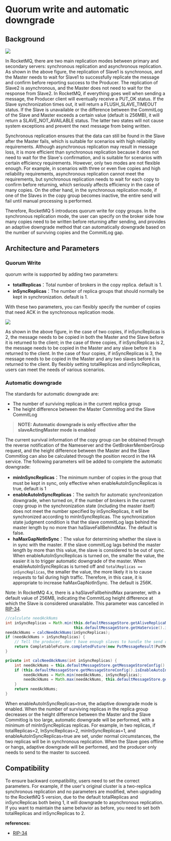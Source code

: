 # Quorum write and automatic downgrade

## Background

![](https://s4.ax1x.com/2022/02/05/HnWo2d.png)

In RocketMQ, there are two main replication modes between primary and secondary servers: synchronous replication and asynchronous replication. As shown in the above figure, the replication of Slave1 is synchronous, and the Master needs to wait for Slave1 to successfully replicate the message and confirm before reporting success to the Producer. The replication of Slave2 is asynchronous, and the Master does not need to wait for the response from Slave2. In RocketMQ, if everything goes well when sending a message, the Producer client will eventually receive a PUT_OK status. If the Slave synchronization times out, it will return a FLUSH_SLAVE_TIMEOUT status. If the Slave is unavailable or the difference between the CommitLog of the Slave and Master exceeds a certain value (default is 256MB), it will return a SLAVE_NOT_AVAILABLE status. The latter two states will not cause system exceptions and prevent the next message from being written.

Synchronous replication ensures that the data can still be found in the Slave after the Master fails, which is suitable for scenarios with high reliability requirements. Although asynchronous replication may result in message loss, it is more efficient than synchronous replication because it does not need to wait for the Slave's confirmation, and is suitable for scenarios with certain efficiency requirements. However, only two modes are not flexible enough. For example, in scenarios with three or even five copies and high reliability requirements, asynchronous replication cannot meet the requirements, but synchronous replication needs to wait for each copy to confirm before returning, which seriously affects efficiency in the case of many copies. On the other hand, in the synchronous replication mode, if one of the Slaves in the copy group becomes inactive, the entire send will fail until manual processing is performed.

Therefore, RocketMQ 5 introduces quorum write for copy groups. In the synchronous replication mode, the user can specify on the broker side how many copies need to be written before returning after sending, and provides an adaptive downgrade method that can automatically downgrade based on the number of surviving copies and the CommitLog gap.

## Architecture and Parameters

### Quorum Write

quorum write is supported by adding two parameters:

- **totalReplicas**：Total number of brokers in the copy replica. default is 1.
- **inSyncReplicas**：The number of replica groups that should normally be kept in synchronization. default is 1.

With these two parameters, you can flexibly specify the number of copies that need ACK in the synchronous replication mode.

![](https://s4.ax1x.com/2022/02/05/HnWHKI.png)

As shown in the above figure, in the case of two copies, if inSyncReplicas is 2, the message needs to be copied in both the Master and the Slave before it is returned to the client; in the case of three copies, if inSyncReplicas is 2, the message needs to be copied in the Master and any slave before it is returned to the client. In the case of four copies, if inSyncReplicas is 3, the message needs to be copied in the Master and any two slaves before it is returned to the client. By flexibly setting totalReplicas and inSyncReplicas, users can meet the needs of various scenarios.

### Automatic downgrade

The standards for automatic downgrade are:

- The number of surviving replicas in the current replica group
- The height difference between the Master Commitlog and the Slave CommitLog

> **NOTE: Automatic downgrade is only effective after the slaveActingMaster mode is enabled**

The current survival information of the copy group can be obtained through the reverse notification of the Nameserver and the GetBrokerMemberGroup request, and the height difference between the Master and the Slave Commitlog can also be calculated through the position record in the HA service. The following parameters will be added to complete the automatic downgrade:

- **minInSyncReplicas**：The minimum number of copies in the group that must be kept in sync, only effective when enableAutoInSyncReplicas is true, default is 1
- **enableAutoInSyncReplicas**：The switch for automatic synchronization downgrade, when turned on, if the number of brokers in the current copy group in the synchronization state (including the master itself) does not meet the number specified by inSyncReplicas, it will be synchronized according to minInSyncReplicas. The synchronization state judgment condition is that the slave commitLog lags behind the master length by no more than haSlaveFallBehindMax. The default is false.
- **haMaxGapNotInSync**：The value for determining whether the slave is in sync with the master. If the slave commitLog lags behind the master length by more than this value, the slave is considered to be out of sync. When enableAutoInSyncReplicas is turned on, the smaller the value, the easier it is to trigger automatic downgrade of the master. When enableAutoInSyncReplicas is turned off and `totalReplicas == inSyncReplicas`, the smaller the value, the more likely it is to cause requests to fail during high traffic. Therefore, in this case, it is appropriate to increase haMaxGapNotInSync. The default is 256K.

Note: In RocketMQ 4.x, there is a haSlaveFallbehindMax parameter, with a default value of 256MB, indicating the CommitLog height difference at which the Slave is considered unavailable. This parameter was cancelled in [RIP-34](https://github.com/apache/rocketmq/wiki/RIP-34-Support-quorum-write-and-adaptive-degradation-in-master-slave-architecture).

```java
//calculate needAckNums
int inSyncReplicas = Math.min(this.defaultMessageStore.getAliveReplicaNumInGroup(),
                              this.defaultMessageStore.getHaService().inSyncSlaveNums(currOffset) + 1);
needAckNums = calcNeedAckNums(inSyncReplicas);
if (needAckNums > inSyncReplicas) {
    // Tell the producer, don't have enough slaves to handle the send request
    return CompletableFuture.completedFuture(new PutMessageResult(PutMessageStatus.IN_SYNC_REPLICAS_NOT_ENOUGH, null));
}

private int calcNeedAckNums(int inSyncReplicas) {
    int needAckNums = this.defaultMessageStore.getMessageStoreConfig().getInSyncReplicas();
    if (this.defaultMessageStore.getMessageStoreConfig().isEnableAutoInSyncReplicas()) {
        needAckNums = Math.min(needAckNums, inSyncReplicas);
        needAckNums = Math.max(needAckNums, this.defaultMessageStore.getMessageStoreConfig().getMinInSyncReplicas());
    }
    return needAckNums;
}
```

When enableAutoInSyncReplicas=true, the adaptive downgrade mode is enabled. When the number of surviving replicas in the replica group decreases or the height difference between the Master and the Slave Commitlog is too large, automatic downgrade will be performed, with a minimum of minInSyncReplicas replicas. For example, in two replicas, if totalReplicas=2, InSyncReplicas=2, minInSyncReplicas=1, and enableAutoInSyncReplicas=true are set, under normal circumstances, the two replicas will be in synchronous replication. When the Slave goes offline or hangs, adaptive downgrade will be performed, and the producer only needs to send to the master to succeed.

## Compatibility

To ensure backward compatibility, users need to set the correct parameters. For example, if the user's original cluster is a two-replica synchronous replication and no parameters are modified, when upgrading to the RocketMQ 5 version, due to the default totalReplicas and inSyncReplicas both being 1, it will downgrade to asynchronous replication. If you want to maintain the same behavior as before, you need to set both totalReplicas and inSyncReplicas to 2.

**references:**

- [RIP-34](https://github.com/apache/rocketmq/wiki/RIP-34-Support-quorum-write-and-adaptive-degradation-in-master-slave-architecture)